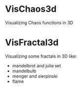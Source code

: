 VisChaos3d
==========

Visualizing Chaos functions in 3D


VisFractal3d
===========
Visualizing some fractals in 3D like:

- mandelbrot and julia set
- mandelbulb
- menger and sierpinski
- flame
